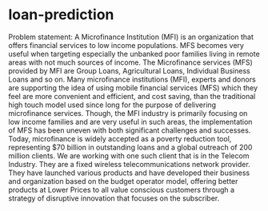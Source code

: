 # loan-prediction

Problem statement: A Microfinance Institution (MFI) is an organization that offers financial services to low income populations. MFS becomes very useful when targeting especially the unbanked poor families living in remote areas with not much sources of income. The Microfinance services (MFS) provided by MFI are Group Loans, Agricultural Loans, Individual Business Loans and so on. Many microfinance institutions (MFI), experts and donors are supporting the idea of using mobile financial services (MFS) which they feel are more convenient and efficient, and cost saving, than the traditional high touch model used since long for the purpose of delivering microfinance services. Though, the MFI industry is primarily focusing on low income families
and are very useful in such areas, the implementation of MFS has been uneven with both significant challenges and successes. Today, microfinance is widely accepted as a poverty reduction tool, representing $70 billion in outstanding loans and a global outreach
of 200 million clients. We are working with one such client that is in the Telecom Industry. They are a fixed wireless telecommunications network provider. They have launched various products and have developed their business and organization based on the budget operator model, offering better products at Lower Prices to all value conscious customers through a strategy of disruptive innovation that focuses on the subscriber.
